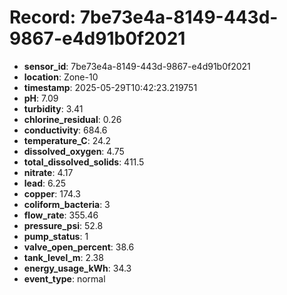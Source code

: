 # Record: 7be73e4a-8149-443d-9867-e4d91b0f2021

- **sensor_id**: 7be73e4a-8149-443d-9867-e4d91b0f2021
- **location**: Zone-10
- **timestamp**: 2025-05-29T10:42:23.219751
- **pH**: 7.09
- **turbidity**: 3.41
- **chlorine_residual**: 0.26
- **conductivity**: 684.6
- **temperature_C**: 24.2
- **dissolved_oxygen**: 4.75
- **total_dissolved_solids**: 411.5
- **nitrate**: 4.17
- **lead**: 6.25
- **copper**: 174.3
- **coliform_bacteria**: 3
- **flow_rate**: 355.46
- **pressure_psi**: 52.8
- **pump_status**: 1
- **valve_open_percent**: 38.6
- **tank_level_m**: 2.38
- **energy_usage_kWh**: 34.3
- **event_type**: normal